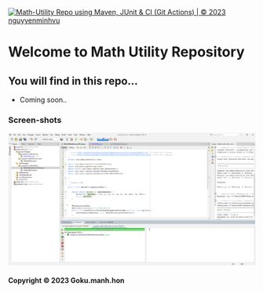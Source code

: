 [![Math-Utility Repo using Maven, JUnit & CI (Git Actions) | © 2023 nguyyenminhvu](https://github.com/nguyyenminhvu/math-ultis-mvn/actions/workflows/math_ultis_ci.yml/badge.svg)](https://github.com/nguyyenminhvu/math-ultis-mvn/actions/workflows/math_ultis_ci.yml)

# Welcome to Math Utility Repository

## You will find in this repo...

* Coming soon..


### Screen-shots 
![Hello my son](https://github.com/nguyyenminhvu/math-ultis-mvn/blob/main/screenshots/DDT_src_junit.png)

#### Copyright &#169; 2023 Goku.manh.hon